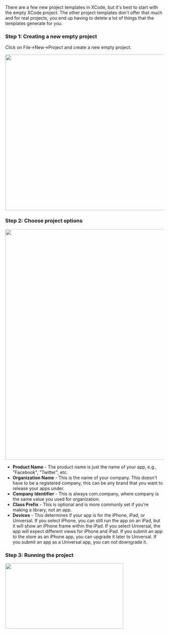 There are a few new project templates in XCode, but it's best to start with the empty XCode project. The other project templates don't offer that much and for real projects, you end up having to delete a lot of things that the templates generate for you.

### Step 1: Creating a new empty project

Click on File->New->Project and create a new empty project.

<img src="http://i.imgur.com/tyZsMoL.png" width="731" height="494" />

### Step 2: Choose project options

<img src="http://i.imgur.com/lhcLWyY.png" width="731" />

- **Product Name** - The product name is just the name of your app, e.g., "Facebook", "Twitter", etc.
- **Organization Name** - This is the name of your company. This doesn't have to be a registered company, this can be any brand that you want to release your apps under.
- **Company Identifier** - This is always com.company, where company is the same value you used for organization.
- **Class Prefix** - This is optional and is more commonly set if you're making a library, not an app.
- **Devices** - This determines if your app is for the iPhone, iPad, or Universal. If you select iPhone, you can still run the app on an iPad, but it will show an iPhone frame within the iPad. If you select Universal, the app will expect different views for iPhone and iPad. If you submit an app to the store as an iPhone app, you can upgrade it later to Universal. If you submit an app as a Universal app, you can not downgrade it.

### Step 3: Running the project

<img src="http://i.imgur.com/auIzSuH.gif" width="375" height="207" />


